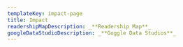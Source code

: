 ```yaml
---
templateKey: impact-page
title: Impact
readershipMapDescription: _**Readership Map**_
googleDataStudioDescription: _**Goggle Data Studios**_
---
```



